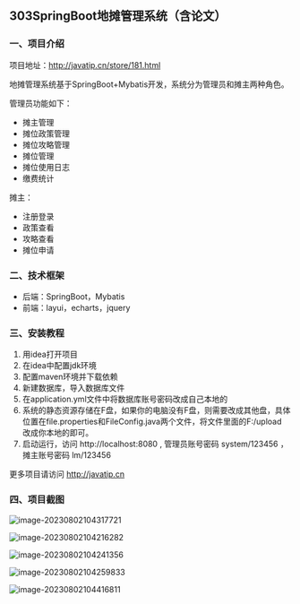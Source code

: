 ## 303SpringBoot地摊管理系统（含论文）

### 一、项目介绍

项目地址：http://javatip.cn/store/181.html

地摊管理系统基于SpringBoot+Mybatis开发，系统分为管理员和摊主两种角色。

管理员功能如下：

- 摊主管理
- 摊位政策管理
- 摊位攻略管理
- 摊位管理
- 摊位使用日志
- 缴费统计

摊主：

- 注册登录
- 政策查看
- 攻略查看
- 摊位申请

### 二、技术框架

- 后端：SpringBoot，Mybatis
- 前端：layui，echarts，jquery

### 三、安装教程

1. 用idea打开项目
2. 在idea中配置jdk环境
3. 配置maven环境并下载依赖
4. 新建数据库，导入数据库文件
5. 在application.yml文件中将数据库账号密码改成自己本地的
6. 系统的静态资源存储在F盘，如果你的电脑没有F盘，则需要改成其他盘，具体位置在file.properties和FileConfig.java两个文件，将文件里面的F:/upload 改成你本地的即可。
7. 启动运行，访问 http://localhost:8080  , 管理员账号密码 system/123456 ，摊主账号密码 lm/123456

更多项目请访问 http://javatip.cn

### 四、项目截图

![image-20230802104317721](http://image.javatip.cn/bysj/20230802104318.png)

![image-20230802104216282](http://image.javatip.cn/bysj/20230802104224.png)

![image-20230802104241356](http://image.javatip.cn/bysj/20230802104241.png)

![image-20230802104259833](http://image.javatip.cn/bysj/20230802104300.png)

![image-20230802104416811](http://image.javatip.cn/bysj/20230802104416.png)
